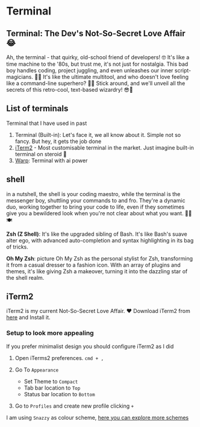 # Terminal

## Terminal: The Dev's Not-So-Secret Love Affair 😂

Ah, the terminal - that quirky, old-school friend of developers! 🤓 It's like a time machine to the '80s, but trust me, it's not just for nostalgia. This bad boy handles coding, project juggling, and even unleashes our inner script-magicians. 🧙‍♂️ It's like the ultimate multitool, and who doesn't love feeling like a command-line superhero? 🦸‍♂️ Stick around, and we'll unveil all the secrets of this retro-cool, text-based wizardry! 😎🚀

## List of terminals

Terminal that I have used in past

1. Terminal (Built-in): Let's face it, we all know about it. Simple not so fancy. But hey, it gets the job done
2. [iTerm2](#iterm2) - Most customisable terminal in the market. Just imagine built-in terminal on steroid 💊
3. [Warp](https://www.warp.dev/): Terminal with ai power

## shell

in a nutshell, the shell is your coding maestro, while the terminal is the messenger boy, shuttling your commands to and fro. They're a dynamic duo, working together to bring your code to life, even if they sometimes give you a bewildered look when you're not clear about what you want. 🧙‍♂️🍽️

**Zsh (Z Shell)**: It's like the upgraded sibling of Bash. It's like Bash's suave alter ego, with advanced auto-completion and syntax highlighting in its bag of tricks.

**Oh My Zsh**: picture Oh My Zsh as the personal stylist for Zsh, transforming it from a casual dresser to a fashion icon. With an array of plugins and themes, it's like giving Zsh a makeover, turning it into the dazzling star of the shell realm.

## iTerm2

iTerm2 is my current Not-So-Secret Love Affair. ❤️
Download iTerm2 from [here](https://iterm2.com/downloads.html) and Install it.

### Setup to look more appealing

If you prefer minimalist design you should configure iTerm2 as I did

1. Open iTerms2 preferences. `cmd + ,`
2. Go To `Appearance`
	- Set Theme to `Compact`
	- Tab bar location to `Top`
	- Status bar location to `Bottom`

3. Go to `Profiles` and create new profile clicking `+`

I am using `Snazzy` as colour scheme, [here you can explore more schemes](https://iterm2colorschemes.com/)